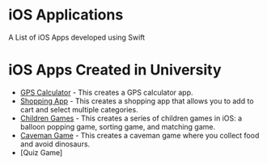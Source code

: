# iOS Applications
A List of iOS Apps developed using Swift

# iOS Apps Created in University

* [GPS Calculator](https://github.com/Zero-AB/IOS-GPS-Calculator) - This creates a GPS calculator app.
* [Shopping App](https://github.com/Zero-AB/IOS-Shop-App) - This creates a shopping app that allows you to add to cart and select multiple categories.
* [Children Games](https://github.com/Zero-AB/IOS-Children-Games-App) - This creates a series of children games in iOS: a balloon popping game, sorting game, and matching game.
* [Caveman Game](https://github.com/Zero-AB/IOS-Caveman-Game) - This creates a caveman game where you collect food and avoid dinosaurs.
* [Quiz Game]
